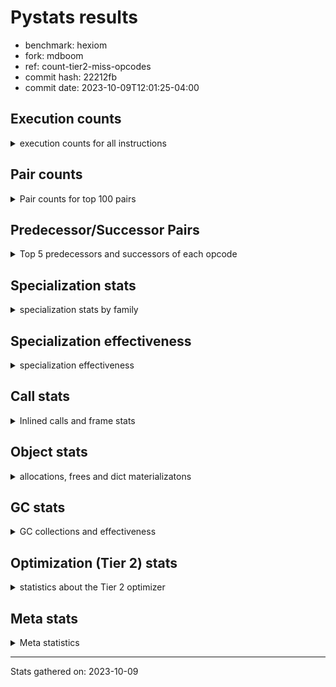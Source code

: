 
# Pystats results

- benchmark: hexiom
- fork: mdboom
- ref: count-tier2-miss-opcodes
- commit hash: 22212fb
- commit date: 2023-10-09T12:01:25-04:00

## Execution counts

<details>
<summary> execution counts for all instructions </summary>

|Name | Count | Self | Cumulative | Miss ratio | 
|---|---:|---:|---:|---:|
| LOAD_FAST | 245,090,520 | 17.1% | 17.1% |  |
| STORE_FAST | 99,093,660 | 6.9% | 24.0% |  |
| LOAD_CONST | 96,767,160 | 6.8% | 30.8% |  |
| BINARY_SUBSCR_LIST_INT | 74,944,320 | 5.2% | 36.0% |  |
| RESUME_CHECK | 70,878,240 | 5.0% | 41.0% |  |
| LOAD_ATTR_INSTANCE_VALUE | 69,635,520 | 4.9% | 45.9% |  |
| JUMP_BACKWARD | 67,925,100 | 4.7% | 50.6% |  |
| POP_JUMP_IF_FALSE | 66,537,660 | 4.6% | 55.3% |  |
| COMPARE_OP_INT | 53,496,000 | 3.7% | 59.0% |  |
| FOR_ITER_LIST | 42,578,280 | 3.0% | 62.0% | 0.1% |
| RETURN_VALUE | 39,272,760 | 2.7% | 64.7% |  |
| LOAD_GLOBAL_BUILTIN | 38,777,340 | 2.7% | 67.4% |  |
| LOAD_DEREF | 37,844,340 | 2.6% | 70.1% |  |
| CONTAINS_OP | 36,482,880 | 2.5% | 72.6% |  |
| CALL_PY_EXACT_ARGS | 36,265,020 | 2.5% | 75.1% |  |
| CALL_LEN | 35,207,040 | 2.5% | 77.6% |  |
| LOAD_ATTR_METHOD_WITH_VALUES | 34,464,960 | 2.4% | 80.0% |  |
| TO_BOOL_BOOL | 32,763,840 | 2.3% | 82.3% |  |
| FOR_ITER_RANGE | 30,891,900 | 2.2% | 84.5% | 0.2% |
| POP_TOP | 29,638,500 | 2.1% | 86.5% |  |
| INTERPRETER_EXIT | 28,724,520 | 2.0% | 88.5% |  |
| YIELD_VALUE | 27,287,340 | 1.9% | 90.4% |  |
| POP_JUMP_IF_TRUE | 26,646,720 | 1.9% | 92.3% |  |
| LOAD_FAST_LOAD_FAST | 25,610,940 | 1.8% | 94.1% |  |
| BINARY_OP_ADD_INT | 7,922,880 | 0.6% | 94.7% |  |
| SWAP | 7,183,680 | 0.5% | 95.2% |  |
| LOAD_GLOBAL_MODULE | 7,041,040 | 0.5% | 95.6% |  |
| BINARY_SUBSCR_GETITEM | 6,934,080 | 0.5% | 96.1% |  |
| COPY | 6,593,280 | 0.5% | 96.6% |  |
| JUMP_FORWARD | 6,243,840 | 0.4% | 97.0% |  |
| GET_ITER | 5,557,560 | 0.4% | 97.4% |  |
| RETURN_CONST | 4,553,340 | 0.3% | 97.7% |  |
| STORE_SUBSCR_LIST_INT | 3,476,160 | 0.2% | 98.0% |  |
| BINARY_OP_SUBTRACT_INT | 3,312,000 | 0.2% | 98.2% |  |
| BINARY_SLICE | 2,379,840 | 0.2% | 98.4% |  |
| STORE_FAST_LOAD_FAST | 2,167,980 | 0.2% | 98.5% |  |
| LIST_APPEND | 2,158,080 | 0.2% | 98.7% |  |
| CALL_BUILTIN_CLASS | 2,082,300 | 0.1% | 98.8% |  |
| BUILD_TUPLE | 1,781,760 | 0.1% | 98.9% |  |
| STORE_DEREF | 1,658,880 | 0.1% | 99.1% |  |
| MAKE_FUNCTION | 1,436,220 | 0.1% | 99.2% |  |
| RETURN_GENERATOR | 1,436,220 | 0.1% | 99.3% |  |
| COPY_FREE_VARS | 1,436,220 | 0.1% | 99.4% |  |
| SET_FUNCTION_ATTRIBUTE | 1,436,160 | 0.1% | 99.5% |  |
| CALL_BUILTIN_FAST_WITH_KEYWORDS | 1,436,160 | 0.1% | 99.6% |  |
| LOAD_ATTR_METHOD_NO_DICT | 874,140 | 0.1% | 99.6% |  |
| BUILD_LIST | 763,260 | 0.1% | 99.7% |  |
| STORE_ATTR_INSTANCE_VALUE | 708,480 | 0.0% | 99.7% |  |
| POP_JUMP_IF_NOT_NONE | 523,200 | 0.0% | 99.8% |  |
| EXTENDED_ARG | 489,600 | 0.0% | 99.8% |  |
| CALL_LIST_APPEND | 448,320 | 0.0% | 99.8% |  |
| CALL_METHOD_DESCRIPTOR_O | 418,620 | 0.0% | 99.9% |  |
| EXIT_INIT_CHECK | 235,200 | 0.0% | 99.9% |  |
| CALL_ALLOC_AND_ENTER_INIT | 235,200 | 0.0% | 99.9% |  |
| MAKE_CELL | 207,360 | 0.0% | 99.9% |  |
| BINARY_SUBSCR_TUPLE_INT | 205,440 | 0.0% | 99.9% |  |
| LOAD_ATTR_CLASS | 188,220 | 0.0% | 99.9% |  |
| LOAD_FAST_AND_CLEAR | 156,480 | 0.0% | 99.9% |  |
| CALL_PY_WITH_DEFAULTS | 154,560 | 0.0% | 100.0% |  |
| STORE_FAST_STORE_FAST | 124,860 | 0.0% | 100.0% |  |
| UNPACK_SEQUENCE_TWO_TUPLE | 124,860 | 0.0% | 100.0% |  |
| NOP | 99,900 | 0.0% | 100.0% |  |
| BINARY_SUBSCR_DICT | 98,940 | 0.0% | 100.0% |  |
| COMPARE_OP_STR | 36,540 | 0.0% | 100.0% |  |
| BINARY_SUBSCR_STR_INT | 36,480 | 0.0% | 100.0% |  |
| CALL_KW | 28,800 | 0.0% | 100.0% |  |
| BINARY_OP | 25,220 | 0.0% | 100.0% |  |
| STORE_SUBSCR_DICT | 18,240 | 0.0% | 100.0% |  |
| CALL | 15,040 | 0.0% | 100.0% |  |
| CALL_STR_1 | 11,520 | 0.0% | 100.0% |  |
| BINARY_OP_MULTIPLY_INT | 7,680 | 0.0% | 100.0% |  |
| CALL_METHOD_DESCRIPTOR_FAST | 6,180 | 0.0% | 100.0% |  |
| PUSH_NULL | 1,320 | 0.0% | 100.0% |  |
| LOAD_ATTR_MODULE | 1,180 | 0.0% | 100.0% |  |
| CALL_METHOD_DESCRIPTOR_FAST_WITH_KEYWORDS | 1,020 | 0.0% | 100.0% |  |
| BUILD_MAP | 960 | 0.0% | 100.0% |  |
| CALL_METHOD_DESCRIPTOR_NOARGS | 960 | 0.0% | 100.0% |  |
| LOAD_ATTR_METHOD_LAZY_DICT | 960 | 0.0% | 100.0% |  |
| LOAD_ATTR | 200 | 0.0% | 100.0% |  |
| LOAD_GLOBAL | 180 | 0.0% | 100.0% |  |
| CALL_FUNCTION_EX | 120 | 0.0% | 100.0% |  |
| CALL_INTRINSIC_1 | 60 | 0.0% | 100.0% |  |
| LIST_EXTEND | 60 | 0.0% | 100.0% |  |
| LOAD_FAST_CHECK | 60 | 0.0% | 100.0% |  |
| BINARY_OP_SUBTRACT_FLOAT | 60 | 0.0% | 100.0% |  |
| BINARY_SUBSCR | 20 | 0.0% | 100.0% |  |
| COMPARE_OP | 20 | 0.0% | 100.0% |  |
| UNPACK_SEQUENCE | 20 | 0.0% | 100.0% |  |


</details>

## Pair counts

<details>
<summary> Pair counts for top 100 pairs </summary>

|Pair | Count | Self | Cumulative | 
|---|---:|---:|---:|
| LOAD_FAST LOAD_ATTR_INSTANCE_VALUE | 62,971,200 | 4.4% | 4.4% |
| LOAD_ATTR_INSTANCE_VALUE LOAD_FAST | 59,443,200 | 4.2% | 8.6% |
| LOAD_FAST BINARY_SUBSCR_LIST_INT | 59,019,840 | 4.1% | 12.7% |
| STORE_FAST LOAD_FAST | 53,108,340 | 3.7% | 16.4% |
| FOR_ITER_LIST STORE_FAST | 38,914,560 | 2.7% | 19.1% |
| JUMP_BACKWARD FOR_ITER_LIST | 38,806,380 | 2.7% | 21.8% |
| LOAD_CONST COMPARE_OP_INT | 38,582,400 | 2.7% | 24.5% |
| LOAD_GLOBAL_BUILTIN LOAD_FAST | 36,593,340 | 2.6% | 27.1% |
| CALL_LEN LOAD_CONST | 35,076,480 | 2.5% | 29.5% |
| CALL_PY_EXACT_ARGS RESUME_CHECK | 34,623,360 | 2.4% | 31.9% |
| LOAD_DEREF LOAD_FAST | 33,680,640 | 2.4% | 34.3% |
| LOAD_FAST CONTAINS_OP | 33,680,640 | 2.4% | 36.6% |
| LOAD_FAST LOAD_ATTR_METHOD_WITH_VALUES | 33,414,720 | 2.3% | 39.0% |
| LOAD_ATTR_METHOD_WITH_VALUES LOAD_FAST | 31,193,280 | 2.2% | 41.2% |
| LOAD_FAST CALL_PY_EXACT_ARGS | 31,105,920 | 2.2% | 43.3% |
| RETURN_VALUE TO_BOOL_BOOL | 30,024,960 | 2.1% | 45.4% |
| CONTAINS_OP POP_JUMP_IF_FALSE | 29,942,400 | 2.1% | 47.5% |
| TO_BOOL_BOOL POP_JUMP_IF_FALSE | 29,653,440 | 2.1% | 49.6% |
| RESUME_CHECK LOAD_GLOBAL_BUILTIN | 29,537,280 | 2.1% | 51.7% |
| BINARY_SUBSCR_LIST_INT CALL_LEN | 29,485,440 | 2.1% | 53.7% |
| COMPARE_OP_INT RETURN_VALUE | 29,485,440 | 2.1% | 55.8% |
| POP_JUMP_IF_FALSE LOAD_CONST | 29,222,400 | 2.0% | 57.8% |
| JUMP_BACKWARD FOR_ITER_RANGE | 28,862,400 | 2.0% | 59.8% |
| POP_TOP JUMP_BACKWARD | 27,387,180 | 1.9% | 61.7% |
| CACHE RESUME_CHECK | 27,288,300 | 1.9% | 63.7% |
| YIELD_VALUE INTERPRETER_EXIT | 27,287,340 | 1.9% | 65.6% |
| RESUME_CHECK POP_TOP | 27,287,340 | 1.9% | 67.5% |
| STORE_FAST LOAD_DEREF | 27,287,040 | 1.9% | 69.4% |
| FOR_ITER_RANGE STORE_FAST | 25,292,160 | 1.8% | 71.1% |
| LOAD_CONST YIELD_VALUE | 21,144,960 | 1.5% | 72.6% |
| BINARY_SUBSCR_LIST_INT STORE_FAST | 17,138,880 | 1.2% | 73.8% |
| COMPARE_OP_INT POP_JUMP_IF_TRUE | 17,087,040 | 1.2% | 75.0% |
| POP_JUMP_IF_TRUE JUMP_BACKWARD | 14,688,000 | 1.0% | 76.0% |
| POP_JUMP_IF_FALSE JUMP_BACKWARD | 13,742,400 | 1.0% | 77.0% |
| RESUME_CHECK LOAD_FAST | 10,452,540 | 0.7% | 77.7% |
| BINARY_SUBSCR_LIST_INT LOAD_CONST | 8,798,400 | 0.6% | 78.3% |
| BINARY_SUBSCR_LIST_INT RETURN_VALUE | 8,482,560 | 0.6% | 78.9% |
| BINARY_OP_ADD_INT STORE_FAST | 7,732,800 | 0.5% | 79.5% |
| LOAD_CONST BINARY_SUBSCR_LIST_INT | 7,728,000 | 0.5% | 80.0% |
| LOAD_FAST LOAD_CONST | 7,643,520 | 0.5% | 80.5% |
| LOAD_CONST BINARY_OP_ADD_INT | 7,545,600 | 0.5% | 81.1% |
| LOAD_FAST_LOAD_FAST COMPARE_OP_INT | 7,449,600 | 0.5% | 81.6% |
| POP_JUMP_IF_FALSE LOAD_FAST | 7,227,900 | 0.5% | 82.1% |
| BINARY_SUBSCR_GETITEM RESUME_CHECK | 6,934,080 | 0.5% | 82.6% |
| COMPARE_OP_INT POP_JUMP_IF_FALSE | 6,923,520 | 0.5% | 83.1% |
| LOAD_FAST_LOAD_FAST BINARY_SUBSCR_GETITEM | 6,896,640 | 0.5% | 83.6% |
| CONTAINS_OP POP_JUMP_IF_TRUE | 6,431,040 | 0.4% | 84.0% |
| POP_JUMP_IF_FALSE LOAD_DEREF | 6,393,600 | 0.4% | 84.4% |
| JUMP_FORWARD YIELD_VALUE | 6,142,080 | 0.4% | 84.9% |
| LOAD_CONST JUMP_FORWARD | 6,142,080 | 0.4% | 85.3% |
| POP_JUMP_IF_FALSE LOAD_FAST_LOAD_FAST | 5,941,440 | 0.4% | 85.7% |
| STORE_FAST JUMP_BACKWARD | 5,855,040 | 0.4% | 86.1% |
| STORE_FAST LOAD_GLOBAL_BUILTIN | 5,841,640 | 0.4% | 86.5% |
| POP_JUMP_IF_TRUE LOAD_FAST_LOAD_FAST | 5,629,440 | 0.4% | 86.9% |
| LOAD_GLOBAL_MODULE COMPARE_OP_INT | 5,560,320 | 0.4% | 87.3% |
| RETURN_VALUE LOAD_CONST | 5,403,840 | 0.4% | 87.7% |
| POP_JUMP_IF_TRUE LOAD_FAST | 4,940,160 | 0.3% | 88.0% |
| LOAD_CONST STORE_FAST | 4,804,800 | 0.3% | 88.4% |
| LOAD_FAST CALL_LEN | 4,322,880 | 0.3% | 88.7% |
| STORE_FAST LOAD_FAST_LOAD_FAST | 4,269,180 | 0.3% | 89.0% |
| BINARY_SUBSCR_LIST_INT LOAD_GLOBAL_MODULE | 4,231,680 | 0.3% | 89.3% |
| LOAD_DEREF BINARY_SUBSCR_LIST_INT | 3,924,480 | 0.3% | 89.5% |
| LOAD_CONST BINARY_OP_SUBTRACT_INT | 3,306,240 | 0.2% | 89.8% |
| COPY COPY | 3,296,640 | 0.2% | 90.0% |
| COPY BINARY_SUBSCR_LIST_INT | 3,296,640 | 0.2% | 90.2% |
| SWAP SWAP | 3,296,640 | 0.2% | 90.5% |
| SWAP STORE_SUBSCR_LIST_INT | 3,296,640 | 0.2% | 90.7% |
| BINARY_OP_SUBTRACT_INT SWAP | 3,278,400 | 0.2% | 90.9% |
| TO_BOOL_BOOL POP_JUMP_IF_TRUE | 3,110,400 | 0.2% | 91.1% |
| LOAD_ATTR_INSTANCE_VALUE LOAD_DEREF | 3,095,040 | 0.2% | 91.4% |
| LOAD_FAST_LOAD_FAST LOAD_ATTR_INSTANCE_VALUE | 2,974,080 | 0.2% | 91.6% |
| RESUME_CHECK LOAD_FAST_LOAD_FAST | 2,953,920 | 0.2% | 91.8% |
| LOAD_FAST_LOAD_FAST CALL_PY_EXACT_ARGS | 2,785,920 | 0.2% | 92.0% |
| LOAD_ATTR_METHOD_WITH_VALUES LOAD_FAST_LOAD_FAST | 2,785,920 | 0.2% | 92.2% |
| BINARY_SUBSCR_LIST_INT CONTAINS_OP | 2,608,320 | 0.2% | 92.3% |
| LOAD_FAST_LOAD_FAST LOAD_CONST | 2,535,360 | 0.2% | 92.5% |
| RETURN_CONST TO_BOOL_BOOL | 2,535,360 | 0.2% | 92.7% |
| LOAD_CONST LOAD_CONST | 2,468,160 | 0.2% | 92.9% |
| LOAD_CONST BINARY_SLICE | 2,361,600 | 0.2% | 93.0% |
| STORE_SUBSCR_LIST_INT JUMP_BACKWARD | 2,327,040 | 0.2% | 93.2% |
| BINARY_SUBSCR_LIST_INT COPY | 2,323,200 | 0.2% | 93.4% |
| POP_JUMP_IF_FALSE RETURN_CONST | 2,190,720 | 0.2% | 93.5% |
| LIST_APPEND JUMP_BACKWARD | 2,158,080 | 0.2% | 93.7% |
| BINARY_SLICE LIST_APPEND | 2,042,880 | 0.1% | 93.8% |
| STORE_FAST_LOAD_FAST LOAD_ATTR_INSTANCE_VALUE | 2,042,880 | 0.1% | 94.0% |
| FOR_ITER_RANGE STORE_FAST_LOAD_FAST | 2,042,880 | 0.1% | 94.1% |
| LOAD_ATTR_INSTANCE_VALUE STORE_FAST | 2,039,040 | 0.1% | 94.2% |
| STORE_FAST LOAD_CONST | 2,025,660 | 0.1% | 94.4% |
| CALL_BUILTIN_CLASS GET_ITER | 1,984,320 | 0.1% | 94.5% |
| GET_ITER FOR_ITER_RANGE | 1,881,660 | 0.1% | 94.7% |
| GET_ITER FOR_ITER_LIST | 1,875,840 | 0.1% | 94.8% |
| LOAD_FAST GET_ITER | 1,862,460 | 0.1% | 94.9% |
| STORE_DEREF LOAD_FAST | 1,658,880 | 0.1% | 95.0% |
| FOR_ITER_RANGE STORE_DEREF | 1,658,880 | 0.1% | 95.1% |
| LOAD_ATTR_INSTANCE_VALUE GET_ITER | 1,644,480 | 0.1% | 95.3% |
| LOAD_FAST COMPARE_OP_INT | 1,584,000 | 0.1% | 95.4% |
| RETURN_VALUE LOAD_ATTR_INSTANCE_VALUE | 1,566,720 | 0.1% | 95.5% |
| LOAD_FAST LOAD_GLOBAL_MODULE | 1,545,600 | 0.1% | 95.6% |
| POP_JUMP_IF_FALSE LOAD_GLOBAL_BUILTIN | 1,507,200 | 0.1% | 95.7% |
| LOAD_GLOBAL_BUILTIN LOAD_FAST_LOAD_FAST | 1,471,680 | 0.1% | 95.8% |


</details>

## Predecessor/Successor Pairs

<details>
<summary> Top 5 predecessors and successors of each opcode </summary>

### BINARY_SLICE

<details>
<summary> Successors and predecessors for BINARY_SLICE </summary>

|Predecessors | Count | Percentage | 
|---|---:|---:|
| LOAD_CONST | 2,361,600 | 99.2% |
| BINARY_OP_ADD_INT | 18,240 | 0.8% |

|Successors | Count | Percentage | 
|---|---:|---:|
| LIST_APPEND | 2,042,880 | 85.8% |
| STORE_FAST | 336,960 | 14.2% |


</details>

### CACHE

<details>
<summary> Successors and predecessors for CACHE </summary>

|Successors | Count | Percentage | 
|---|---:|---:|
| RESUME_CHECK | 27,288,300 | 95.0% |
| POP_TOP | 1,436,220 | 5.0% |


</details>

### BINARY_SUBSCR

<details>
<summary> Successors and predecessors for BINARY_SUBSCR </summary>

|Predecessors | Count | Percentage | 
|---|---:|---:|
| LOAD_FAST | 20 | 100.0% |

|Successors | Count | Percentage | 
|---|---:|---:|
| BINARY_SUBSCR_DICT | 20 | 100.0% |


</details>

### EXIT_INIT_CHECK

<details>
<summary> Successors and predecessors for EXIT_INIT_CHECK </summary>

|Predecessors | Count | Percentage | 
|---|---:|---:|
| RETURN_CONST | 235,200 | 100.0% |

|Successors | Count | Percentage | 
|---|---:|---:|
| RETURN_VALUE | 235,200 | 100.0% |


</details>

### GET_ITER

<details>
<summary> Successors and predecessors for GET_ITER </summary>

|Predecessors | Count | Percentage | 
|---|---:|---:|
| CALL_BUILTIN_CLASS | 1,984,320 | 35.7% |
| LOAD_FAST | 1,862,460 | 33.5% |
| LOAD_ATTR_INSTANCE_VALUE | 1,644,480 | 29.6% |
| RETURN_VALUE | 47,040 | 0.8% |
| LOAD_GLOBAL_MODULE | 18,240 | 0.3% |

|Successors | Count | Percentage | 
|---|---:|---:|
| FOR_ITER_RANGE | 1,881,660 | 33.9% |
| FOR_ITER_LIST | 1,875,840 | 33.8% |
| CALL_PY_EXACT_ARGS | 1,436,200 | 25.8% |
| EXTENDED_ARG | 207,360 | 3.7% |
| LOAD_FAST_AND_CLEAR | 156,480 | 2.8% |


</details>

### INTERPRETER_EXIT

<details>
<summary> Successors and predecessors for INTERPRETER_EXIT </summary>

|Predecessors | Count | Percentage | 
|---|---:|---:|
| YIELD_VALUE | 27,287,340 | 95.0% |
| RETURN_CONST | 1,437,180 | 5.0% |


</details>

### MAKE_FUNCTION

<details>
<summary> Successors and predecessors for MAKE_FUNCTION </summary>

|Predecessors | Count | Percentage | 
|---|---:|---:|
| LOAD_CONST | 1,436,220 | 100.0% |

|Successors | Count | Percentage | 
|---|---:|---:|
| SET_FUNCTION_ATTRIBUTE | 1,436,160 | 100.0% |
| LOAD_FAST_CHECK | 60 | 0.0% |


</details>

### NOP

<details>
<summary> Successors and predecessors for NOP </summary>

|Predecessors | Count | Percentage | 
|---|---:|---:|
| POP_JUMP_IF_FALSE | 85,440 | 85.5% |
| JUMP_BACKWARD | 14,400 | 14.4% |
| POP_TOP | 60 | 0.1% |

|Successors | Count | Percentage | 
|---|---:|---:|
| LOAD_GLOBAL_MODULE | 99,840 | 99.9% |
| LOAD_DEREF | 60 | 0.1% |


</details>

### POP_TOP

<details>
<summary> Successors and predecessors for POP_TOP </summary>

|Predecessors | Count | Percentage | 
|---|---:|---:|
| RESUME_CHECK | 27,287,340 | 92.1% |
| CACHE | 1,436,220 | 4.8% |
| CALL_METHOD_DESCRIPTOR_O | 418,560 | 1.4% |
| RETURN_CONST | 345,600 | 1.2% |
| SWAP | 121,920 | 0.4% |

|Successors | Count | Percentage | 
|---|---:|---:|
| JUMP_BACKWARD | 27,387,180 | 92.4% |
| RESUME_CHECK | 1,436,220 | 4.8% |
| RETURN_CONST | 526,080 | 1.8% |
| RETURN_VALUE | 121,920 | 0.4% |
| LOAD_GLOBAL_MODULE | 109,440 | 0.4% |


</details>

### PUSH_NULL

<details>
<summary> Successors and predecessors for PUSH_NULL </summary>

|Predecessors | Count | Percentage | 
|---|---:|---:|
| LOAD_ATTR_MODULE | 1,180 | 89.4% |
| LOAD_DEREF | 120 | 9.1% |
| LOAD_ATTR | 20 | 1.5% |

|Successors | Count | Percentage | 
|---|---:|---:|
| CALL | 1,200 | 90.9% |
| LOAD_FAST | 120 | 9.1% |


</details>

### RETURN_GENERATOR

<details>
<summary> Successors and predecessors for RETURN_GENERATOR </summary>

|Predecessors | Count | Percentage | 
|---|---:|---:|
| COPY_FREE_VARS | 1,436,160 | 100.0% |
| CALL_PY_EXACT_ARGS | 60 | 0.0% |

|Successors | Count | Percentage | 
|---|---:|---:|
| CALL_BUILTIN_FAST_WITH_KEYWORDS | 1,436,160 | 100.0% |
| CALL_METHOD_DESCRIPTOR_O | 40 | 0.0% |
| CALL | 20 | 0.0% |


</details>

### RETURN_VALUE

<details>
<summary> Successors and predecessors for RETURN_VALUE </summary>

|Predecessors | Count | Percentage | 
|---|---:|---:|
| COMPARE_OP_INT | 29,485,440 | 75.1% |
| BINARY_SUBSCR_LIST_INT | 8,482,560 | 21.6% |
| LOAD_FAST | 584,700 | 1.5% |
| EXIT_INIT_CHECK | 235,200 | 0.6% |
| RETURN_VALUE | 156,540 | 0.4% |

|Successors | Count | Percentage | 
|---|---:|---:|
| TO_BOOL_BOOL | 30,024,960 | 76.5% |
| LOAD_CONST | 5,403,840 | 13.8% |
| LOAD_ATTR_INSTANCE_VALUE | 1,566,720 | 4.0% |
| CALL_LEN | 1,398,720 | 3.6% |
| STORE_FAST | 481,920 | 1.2% |


</details>

### BINARY_OP

<details>
<summary> Successors and predecessors for BINARY_OP </summary>

|Predecessors | Count | Percentage | 
|---|---:|---:|
| LOAD_FAST | 20,180 | 80.0% |
| BINARY_OP_SUBTRACT_INT | 2,880 | 11.4% |
| BUILD_LIST | 1,920 | 7.6% |
| BINARY_OP | 240 | 1.0% |

|Successors | Count | Percentage | 
|---|---:|---:|
| LOAD_CONST | 23,040 | 91.4% |
| LOAD_FAST | 960 | 3.8% |
| STORE_FAST | 960 | 3.8% |
| BINARY_OP | 240 | 1.0% |
| BINARY_OP_SUBTRACT_FLOAT | 20 | 0.1% |


</details>

### BUILD_LIST

<details>
<summary> Successors and predecessors for BUILD_LIST </summary>

|Predecessors | Count | Percentage | 
|---|---:|---:|
| LOAD_FAST | 362,940 | 47.6% |
| STORE_FAST | 205,440 | 26.9% |
| SWAP | 156,480 | 20.5% |
| LOAD_FAST_LOAD_FAST | 18,240 | 2.4% |
| LOAD_GLOBAL_MODULE | 18,240 | 2.4% |

|Successors | Count | Percentage | 
|---|---:|---:|
| STORE_FAST | 410,880 | 53.8% |
| LOAD_FAST | 157,440 | 20.6% |
| SWAP | 156,480 | 20.5% |
| LIST_APPEND | 18,240 | 2.4% |
| CALL_ALLOC_AND_ENTER_INIT | 18,240 | 2.4% |


</details>

### BUILD_MAP

<details>
<summary> Successors and predecessors for BUILD_MAP </summary>

|Predecessors | Count | Percentage | 
|---|---:|---:|
| STORE_ATTR_INSTANCE_VALUE | 960 | 100.0% |

|Successors | Count | Percentage | 
|---|---:|---:|
| LOAD_FAST | 960 | 100.0% |


</details>

### BUILD_TUPLE

<details>
<summary> Successors and predecessors for BUILD_TUPLE </summary>

|Predecessors | Count | Percentage | 
|---|---:|---:|
| LOAD_FAST | 1,436,160 | 80.6% |
| LOAD_FAST_LOAD_FAST | 317,760 | 17.8% |
| LOAD_GLOBAL_MODULE | 27,840 | 1.6% |

|Successors | Count | Percentage | 
|---|---:|---:|
| LOAD_CONST | 1,436,160 | 80.6% |
| CALL_PY_EXACT_ARGS | 109,440 | 6.1% |
| LIST_APPEND | 91,200 | 5.1% |
| BINARY_SUBSCR_DICT | 80,640 | 4.5% |
| STORE_FAST | 36,480 | 2.0% |


</details>

### CALL

<details>
<summary> Successors and predecessors for CALL </summary>

|Predecessors | Count | Percentage | 
|---|---:|---:|
| LOAD_FAST | 11,540 | 76.7% |
| PUSH_NULL | 1,200 | 8.0% |
| BINARY_SUBSCR_LIST_INT | 960 | 6.4% |
| LOAD_ATTR_INSTANCE_VALUE | 960 | 6.4% |
| CALL | 280 | 1.9% |

|Successors | Count | Percentage | 
|---|---:|---:|
| STORE_FAST | 14,520 | 96.5% |
| CALL | 280 | 1.9% |
| POP_TOP | 60 | 0.4% |
| LOAD_FAST | 60 | 0.4% |
| CALL_METHOD_DESCRIPTOR_FAST | 40 | 0.3% |


</details>

### CALL_FUNCTION_EX

<details>
<summary> Successors and predecessors for CALL_FUNCTION_EX </summary>

|Predecessors | Count | Percentage | 
|---|---:|---:|
| CALL_INTRINSIC_1 | 60 | 50.0% |
| LOAD_FAST | 60 | 50.0% |

|Successors | Count | Percentage | 
|---|---:|---:|
| COPY_FREE_VARS | 60 | 50.0% |
| RESUME_CHECK | 60 | 50.0% |


</details>

### CALL_INTRINSIC_1

<details>
<summary> Successors and predecessors for CALL_INTRINSIC_1 </summary>

|Predecessors | Count | Percentage | 
|---|---:|---:|
| LIST_EXTEND | 60 | 100.0% |

|Successors | Count | Percentage | 
|---|---:|---:|
| CALL_FUNCTION_EX | 60 | 100.0% |


</details>

### CALL_KW

<details>
<summary> Successors and predecessors for CALL_KW </summary>

|Predecessors | Count | Percentage | 
|---|---:|---:|
| LOAD_CONST | 28,800 | 100.0% |

|Successors | Count | Percentage | 
|---|---:|---:|
| POP_TOP | 27,840 | 96.7% |
| RESUME_CHECK | 960 | 3.3% |


</details>

### COMPARE_OP

<details>
<summary> Successors and predecessors for COMPARE_OP </summary>

|Predecessors | Count | Percentage | 
|---|---:|---:|
| LOAD_FAST_LOAD_FAST | 20 | 100.0% |

|Successors | Count | Percentage | 
|---|---:|---:|
| COMPARE_OP_STR | 20 | 100.0% |


</details>

### CONTAINS_OP

<details>
<summary> Successors and predecessors for CONTAINS_OP </summary>

|Predecessors | Count | Percentage | 
|---|---:|---:|
| LOAD_FAST | 33,680,640 | 92.3% |
| BINARY_SUBSCR_LIST_INT | 2,608,320 | 7.1% |
| LOAD_ATTR_INSTANCE_VALUE | 109,440 | 0.3% |
| RETURN_VALUE | 84,480 | 0.2% |

|Successors | Count | Percentage | 
|---|---:|---:|
| POP_JUMP_IF_FALSE | 29,942,400 | 82.1% |
| POP_JUMP_IF_TRUE | 6,431,040 | 17.6% |
| RETURN_VALUE | 109,440 | 0.3% |


</details>

### COPY

<details>
<summary> Successors and predecessors for COPY </summary>

|Predecessors | Count | Percentage | 
|---|---:|---:|
| COPY | 3,296,640 | 50.0% |
| BINARY_SUBSCR_LIST_INT | 2,323,200 | 35.2% |
| LOAD_FAST_LOAD_FAST | 973,440 | 14.8% |

|Successors | Count | Percentage | 
|---|---:|---:|
| COPY | 3,296,640 | 50.0% |
| BINARY_SUBSCR_LIST_INT | 3,296,640 | 50.0% |


</details>

### COPY_FREE_VARS

<details>
<summary> Successors and predecessors for COPY_FREE_VARS </summary>

|Predecessors | Count | Percentage | 
|---|---:|---:|
| CALL_PY_EXACT_ARGS | 1,436,160 | 100.0% |
| CALL_FUNCTION_EX | 60 | 0.0% |

|Successors | Count | Percentage | 
|---|---:|---:|
| RETURN_GENERATOR | 1,436,160 | 100.0% |
| RESUME_CHECK | 60 | 0.0% |


</details>

### EXTENDED_ARG

<details>
<summary> Successors and predecessors for EXTENDED_ARG </summary>

|Predecessors | Count | Percentage | 
|---|---:|---:|
| JUMP_BACKWARD | 241,920 | 49.4% |
| GET_ITER | 207,360 | 42.4% |
| FOR_ITER_LIST | 40,320 | 8.2% |

|Successors | Count | Percentage | 
|---|---:|---:|
| FOR_ITER_LIST | 410,880 | 83.9% |
| JUMP_BACKWARD | 40,320 | 8.2% |
| FOR_ITER_RANGE | 38,400 | 7.8% |


</details>

### JUMP_BACKWARD

<details>
<summary> Successors and predecessors for JUMP_BACKWARD </summary>

|Predecessors | Count | Percentage | 
|---|---:|---:|
| POP_TOP | 27,387,180 | 40.3% |
| POP_JUMP_IF_TRUE | 14,688,000 | 21.6% |
| POP_JUMP_IF_FALSE | 13,742,400 | 20.2% |
| STORE_FAST | 5,855,040 | 8.6% |
| STORE_SUBSCR_LIST_INT | 2,327,040 | 3.4% |

|Successors | Count | Percentage | 
|---|---:|---:|
| FOR_ITER_LIST | 38,806,380 | 57.1% |
| FOR_ITER_RANGE | 28,862,400 | 42.5% |
| EXTENDED_ARG | 241,920 | 0.4% |
| NOP | 14,400 | 0.0% |


</details>

### JUMP_FORWARD

<details>
<summary> Successors and predecessors for JUMP_FORWARD </summary>

|Predecessors | Count | Percentage | 
|---|---:|---:|
| LOAD_CONST | 6,142,080 | 98.4% |
| STORE_FAST | 85,440 | 1.4% |
| CALL_STR_1 | 11,520 | 0.2% |
| CALL_BUILTIN_CLASS | 3,840 | 0.1% |
| POP_JUMP_IF_FALSE | 960 | 0.0% |

|Successors | Count | Percentage | 
|---|---:|---:|
| YIELD_VALUE | 6,142,080 | 98.4% |
| LOAD_FAST | 60,480 | 1.0% |
| LOAD_GLOBAL_BUILTIN | 18,240 | 0.3% |
| STORE_FAST | 15,360 | 0.2% |
| LOAD_FAST_LOAD_FAST | 6,720 | 0.1% |


</details>

### LIST_APPEND

<details>
<summary> Successors and predecessors for LIST_APPEND </summary>

|Predecessors | Count | Percentage | 
|---|---:|---:|
| BINARY_SLICE | 2,042,880 | 94.7% |
| BUILD_TUPLE | 91,200 | 4.2% |
| BUILD_LIST | 18,240 | 0.8% |
| CALL_METHOD_DESCRIPTOR_FAST | 5,760 | 0.3% |

|Successors | Count | Percentage | 
|---|---:|---:|
| JUMP_BACKWARD | 2,158,080 | 100.0% |


</details>

### LIST_EXTEND

<details>
<summary> Successors and predecessors for LIST_EXTEND </summary>

|Predecessors | Count | Percentage | 
|---|---:|---:|
| LOAD_DEREF | 60 | 100.0% |

|Successors | Count | Percentage | 
|---|---:|---:|
| CALL_INTRINSIC_1 | 60 | 100.0% |


</details>

### LOAD_ATTR

<details>
<summary> Successors and predecessors for LOAD_ATTR </summary>

|Predecessors | Count | Percentage | 
|---|---:|---:|
| LOAD_GLOBAL_MODULE | 100 | 50.0% |
| LOAD_FAST | 40 | 20.0% |
| LOAD_CONST | 20 | 10.0% |
| LOAD_FAST_CHECK | 20 | 10.0% |
| LOAD_GLOBAL | 20 | 10.0% |

|Successors | Count | Percentage | 
|---|---:|---:|
| LOAD_ATTR_METHOD_NO_DICT | 80 | 40.0% |
| LOAD_ATTR_MODULE | 80 | 40.0% |
| PUSH_NULL | 20 | 10.0% |
| LOAD_ATTR_CLASS | 20 | 10.0% |


</details>

### LOAD_CONST

<details>
<summary> Successors and predecessors for LOAD_CONST </summary>

|Predecessors | Count | Percentage | 
|---|---:|---:|
| CALL_LEN | 35,076,480 | 36.2% |
| POP_JUMP_IF_FALSE | 29,222,400 | 30.2% |
| BINARY_SUBSCR_LIST_INT | 8,798,400 | 9.1% |
| LOAD_FAST | 7,643,520 | 7.9% |
| RETURN_VALUE | 5,403,840 | 5.6% |

|Successors | Count | Percentage | 
|---|---:|---:|
| COMPARE_OP_INT | 38,582,400 | 39.9% |
| YIELD_VALUE | 21,144,960 | 21.9% |
| BINARY_SUBSCR_LIST_INT | 7,728,000 | 8.0% |
| BINARY_OP_ADD_INT | 7,545,600 | 7.8% |
| JUMP_FORWARD | 6,142,080 | 6.3% |


</details>

### LOAD_DEREF

<details>
<summary> Successors and predecessors for LOAD_DEREF </summary>

|Predecessors | Count | Percentage | 
|---|---:|---:|
| STORE_FAST | 27,287,040 | 72.1% |
| POP_JUMP_IF_FALSE | 6,393,600 | 16.9% |
| LOAD_ATTR_INSTANCE_VALUE | 3,095,040 | 8.2% |
| LOAD_FAST | 845,760 | 2.2% |
| LOAD_ATTR_METHOD_WITH_VALUES | 222,720 | 0.6% |

|Successors | Count | Percentage | 
|---|---:|---:|
| LOAD_FAST | 33,680,640 | 89.0% |
| BINARY_SUBSCR_LIST_INT | 3,924,480 | 10.4% |
| CALL_PY_EXACT_ARGS | 239,040 | 0.6% |
| PUSH_NULL | 120 | 0.0% |
| LIST_EXTEND | 60 | 0.0% |


</details>

### LOAD_FAST

<details>
<summary> Successors and predecessors for LOAD_FAST </summary>

|Predecessors | Count | Percentage | 
|---|---:|---:|
| LOAD_ATTR_INSTANCE_VALUE | 59,443,200 | 24.3% |
| STORE_FAST | 53,108,340 | 21.7% |
| LOAD_GLOBAL_BUILTIN | 36,593,340 | 14.9% |
| LOAD_DEREF | 33,680,640 | 13.7% |
| LOAD_ATTR_METHOD_WITH_VALUES | 31,193,280 | 12.7% |

|Successors | Count | Percentage | 
|---|---:|---:|
| LOAD_ATTR_INSTANCE_VALUE | 62,971,200 | 25.7% |
| BINARY_SUBSCR_LIST_INT | 59,019,840 | 24.1% |
| CONTAINS_OP | 33,680,640 | 13.7% |
| LOAD_ATTR_METHOD_WITH_VALUES | 33,414,720 | 13.6% |
| CALL_PY_EXACT_ARGS | 31,105,920 | 12.7% |


</details>

### LOAD_FAST_AND_CLEAR

<details>
<summary> Successors and predecessors for LOAD_FAST_AND_CLEAR </summary>

|Predecessors | Count | Percentage | 
|---|---:|---:|
| GET_ITER | 156,480 | 100.0% |

|Successors | Count | Percentage | 
|---|---:|---:|
| SWAP | 156,480 | 100.0% |


</details>

### LOAD_FAST_CHECK

<details>
<summary> Successors and predecessors for LOAD_FAST_CHECK </summary>

|Predecessors | Count | Percentage | 
|---|---:|---:|
| MAKE_FUNCTION | 60 | 100.0% |

|Successors | Count | Percentage | 
|---|---:|---:|
| LOAD_ATTR_METHOD_NO_DICT | 40 | 66.7% |
| LOAD_ATTR | 20 | 33.3% |


</details>

### LOAD_FAST_LOAD_FAST

<details>
<summary> Successors and predecessors for LOAD_FAST_LOAD_FAST </summary>

|Predecessors | Count | Percentage | 
|---|---:|---:|
| POP_JUMP_IF_FALSE | 5,941,440 | 23.2% |
| POP_JUMP_IF_TRUE | 5,629,440 | 22.0% |
| STORE_FAST | 4,269,180 | 16.7% |
| RESUME_CHECK | 2,953,920 | 11.5% |
| LOAD_ATTR_METHOD_WITH_VALUES | 2,785,920 | 10.9% |

|Successors | Count | Percentage | 
|---|---:|---:|
| COMPARE_OP_INT | 7,449,600 | 29.1% |
| BINARY_SUBSCR_GETITEM | 6,896,640 | 26.9% |
| LOAD_ATTR_INSTANCE_VALUE | 2,974,080 | 11.6% |
| CALL_PY_EXACT_ARGS | 2,785,920 | 10.9% |
| LOAD_CONST | 2,535,360 | 9.9% |


</details>

### LOAD_GLOBAL

<details>
<summary> Successors and predecessors for LOAD_GLOBAL </summary>

|Predecessors | Count | Percentage | 
|---|---:|---:|
| STORE_FAST | 80 | 44.4% |
| RETURN_VALUE | 40 | 22.2% |
| STORE_FAST_STORE_FAST | 20 | 11.1% |
| FOR_ITER_RANGE | 20 | 11.1% |
| RESUME_CHECK | 20 | 11.1% |

|Successors | Count | Percentage | 
|---|---:|---:|
| LOAD_GLOBAL_MODULE | 140 | 77.8% |
| LOAD_ATTR | 20 | 11.1% |
| LOAD_GLOBAL_BUILTIN | 20 | 11.1% |


</details>

### MAKE_CELL

<details>
<summary> Successors and predecessors for MAKE_CELL </summary>

|Predecessors | Count | Percentage | 
|---|---:|---:|
| CALL_PY_EXACT_ARGS | 205,440 | 99.1% |
| CALL_PY_WITH_DEFAULTS | 1,920 | 0.9% |

|Successors | Count | Percentage | 
|---|---:|---:|
| RESUME_CHECK | 207,360 | 100.0% |


</details>

### POP_JUMP_IF_FALSE

<details>
<summary> Successors and predecessors for POP_JUMP_IF_FALSE </summary>

|Predecessors | Count | Percentage | 
|---|---:|---:|
| CONTAINS_OP | 29,942,400 | 45.0% |
| TO_BOOL_BOOL | 29,653,440 | 44.6% |
| COMPARE_OP_INT | 6,923,520 | 10.4% |
| COMPARE_OP_STR | 18,300 | 0.0% |

|Successors | Count | Percentage | 
|---|---:|---:|
| LOAD_CONST | 29,222,400 | 43.9% |
| JUMP_BACKWARD | 13,742,400 | 20.7% |
| LOAD_FAST | 7,227,900 | 10.9% |
| LOAD_DEREF | 6,393,600 | 9.6% |
| LOAD_FAST_LOAD_FAST | 5,941,440 | 8.9% |


</details>

### POP_JUMP_IF_NOT_NONE

<details>
<summary> Successors and predecessors for POP_JUMP_IF_NOT_NONE </summary>

|Predecessors | Count | Percentage | 
|---|---:|---:|
| LOAD_FAST | 523,200 | 100.0% |

|Successors | Count | Percentage | 
|---|---:|---:|
| LOAD_FAST | 519,360 | 99.3% |
| LOAD_GLOBAL_BUILTIN | 3,840 | 0.7% |


</details>

### POP_JUMP_IF_TRUE

<details>
<summary> Successors and predecessors for POP_JUMP_IF_TRUE </summary>

|Predecessors | Count | Percentage | 
|---|---:|---:|
| COMPARE_OP_INT | 17,087,040 | 64.1% |
| CONTAINS_OP | 6,431,040 | 24.1% |
| TO_BOOL_BOOL | 3,110,400 | 11.7% |
| COMPARE_OP_STR | 18,240 | 0.1% |

|Successors | Count | Percentage | 
|---|---:|---:|
| JUMP_BACKWARD | 14,688,000 | 55.1% |
| LOAD_FAST_LOAD_FAST | 5,629,440 | 21.1% |
| LOAD_FAST | 4,940,160 | 18.5% |
| LOAD_GLOBAL_BUILTIN | 840,960 | 3.2% |
| LOAD_CONST | 492,480 | 1.8% |


</details>

### RETURN_CONST

<details>
<summary> Successors and predecessors for RETURN_CONST </summary>

|Predecessors | Count | Percentage | 
|---|---:|---:|
| POP_JUMP_IF_FALSE | 2,190,720 | 48.1% |
| FOR_ITER_LIST | 1,437,180 | 31.6% |
| POP_TOP | 526,080 | 11.6% |
| STORE_ATTR_INSTANCE_VALUE | 235,200 | 5.2% |
| STORE_SUBSCR_LIST_INT | 157,440 | 3.5% |

|Successors | Count | Percentage | 
|---|---:|---:|
| TO_BOOL_BOOL | 2,535,360 | 55.7% |
| INTERPRETER_EXIT | 1,437,180 | 31.6% |
| POP_TOP | 345,600 | 7.6% |
| EXIT_INIT_CHECK | 235,200 | 5.2% |


</details>

### SET_FUNCTION_ATTRIBUTE

<details>
<summary> Successors and predecessors for SET_FUNCTION_ATTRIBUTE </summary>

|Predecessors | Count | Percentage | 
|---|---:|---:|
| MAKE_FUNCTION | 1,436,160 | 100.0% |

|Successors | Count | Percentage | 
|---|---:|---:|
| LOAD_FAST | 1,436,160 | 100.0% |


</details>

### STORE_DEREF

<details>
<summary> Successors and predecessors for STORE_DEREF </summary>

|Predecessors | Count | Percentage | 
|---|---:|---:|
| FOR_ITER_RANGE | 1,658,880 | 100.0% |

|Successors | Count | Percentage | 
|---|---:|---:|
| LOAD_FAST | 1,658,880 | 100.0% |


</details>

### STORE_FAST

<details>
<summary> Successors and predecessors for STORE_FAST </summary>

|Predecessors | Count | Percentage | 
|---|---:|---:|
| FOR_ITER_LIST | 38,914,560 | 39.3% |
| FOR_ITER_RANGE | 25,292,160 | 25.5% |
| BINARY_SUBSCR_LIST_INT | 17,138,880 | 17.3% |
| BINARY_OP_ADD_INT | 7,732,800 | 7.8% |
| LOAD_CONST | 4,804,800 | 4.8% |

|Successors | Count | Percentage | 
|---|---:|---:|
| LOAD_FAST | 53,108,340 | 53.6% |
| LOAD_DEREF | 27,287,040 | 27.5% |
| JUMP_BACKWARD | 5,855,040 | 5.9% |
| LOAD_GLOBAL_BUILTIN | 5,841,640 | 5.9% |
| LOAD_FAST_LOAD_FAST | 4,269,180 | 4.3% |


</details>

### STORE_FAST_LOAD_FAST

<details>
<summary> Successors and predecessors for STORE_FAST_LOAD_FAST </summary>

|Predecessors | Count | Percentage | 
|---|---:|---:|
| FOR_ITER_RANGE | 2,042,880 | 94.2% |
| FOR_ITER_LIST | 125,100 | 5.8% |

|Successors | Count | Percentage | 
|---|---:|---:|
| LOAD_ATTR_INSTANCE_VALUE | 2,042,880 | 94.2% |
| LOAD_GLOBAL_MODULE | 119,040 | 5.5% |
| LOAD_ATTR_METHOD_NO_DICT | 6,060 | 0.3% |


</details>

### STORE_FAST_STORE_FAST

<details>
<summary> Successors and predecessors for STORE_FAST_STORE_FAST </summary>

|Predecessors | Count | Percentage | 
|---|---:|---:|
| UNPACK_SEQUENCE_TWO_TUPLE | 124,860 | 100.0% |

|Successors | Count | Percentage | 
|---|---:|---:|
| LOAD_FAST | 106,560 | 85.3% |
| LOAD_GLOBAL_MODULE | 18,280 | 14.6% |
| LOAD_GLOBAL | 20 | 0.0% |


</details>

### SWAP

<details>
<summary> Successors and predecessors for SWAP </summary>

|Predecessors | Count | Percentage | 
|---|---:|---:|
| SWAP | 3,296,640 | 45.9% |
| BINARY_OP_SUBTRACT_INT | 3,278,400 | 45.6% |
| BUILD_LIST | 156,480 | 2.2% |
| LOAD_FAST_AND_CLEAR | 156,480 | 2.2% |
| FOR_ITER_RANGE | 108,480 | 1.5% |

|Successors | Count | Percentage | 
|---|---:|---:|
| SWAP | 3,296,640 | 45.9% |
| STORE_SUBSCR_LIST_INT | 3,296,640 | 45.9% |
| BUILD_LIST | 156,480 | 2.2% |
| STORE_FAST | 155,520 | 2.2% |
| POP_TOP | 121,920 | 1.7% |


</details>

### UNPACK_SEQUENCE

<details>
<summary> Successors and predecessors for UNPACK_SEQUENCE </summary>

|Predecessors | Count | Percentage | 
|---|---:|---:|
| BINARY_SUBSCR_DICT | 20 | 100.0% |

|Successors | Count | Percentage | 
|---|---:|---:|
| UNPACK_SEQUENCE_TWO_TUPLE | 20 | 100.0% |


</details>

### YIELD_VALUE

<details>
<summary> Successors and predecessors for YIELD_VALUE </summary>

|Predecessors | Count | Percentage | 
|---|---:|---:|
| LOAD_CONST | 21,144,960 | 77.5% |
| JUMP_FORWARD | 6,142,080 | 22.5% |
| CALL_METHOD_DESCRIPTOR_FAST | 300 | 0.0% |

|Successors | Count | Percentage | 
|---|---:|---:|
| INTERPRETER_EXIT | 27,287,340 | 100.0% |


</details>

### BINARY_OP_ADD_INT

<details>
<summary> Successors and predecessors for BINARY_OP_ADD_INT </summary>

|Predecessors | Count | Percentage | 
|---|---:|---:|
| LOAD_CONST | 7,545,600 | 95.2% |
| LOAD_ATTR_INSTANCE_VALUE | 218,880 | 2.8% |
| CALL_LEN | 130,560 | 1.6% |
| LOAD_FAST_LOAD_FAST | 22,080 | 0.3% |
| BINARY_SUBSCR_LIST_INT | 3,840 | 0.0% |

|Successors | Count | Percentage | 
|---|---:|---:|
| STORE_FAST | 7,732,800 | 97.6% |
| COMPARE_OP_INT | 130,560 | 1.6% |
| BINARY_SLICE | 18,240 | 0.2% |
| SWAP | 18,240 | 0.2% |
| LOAD_CONST | 13,440 | 0.2% |


</details>

### BINARY_OP_MULTIPLY_INT

<details>
<summary> Successors and predecessors for BINARY_OP_MULTIPLY_INT </summary>

|Predecessors | Count | Percentage | 
|---|---:|---:|
| LOAD_CONST | 5,760 | 75.0% |
| LOAD_FAST | 960 | 12.5% |
| BINARY_OP_SUBTRACT_INT | 960 | 12.5% |

|Successors | Count | Percentage | 
|---|---:|---:|
| LOAD_CONST | 6,720 | 87.5% |
| LOAD_FAST | 960 | 12.5% |


</details>

### BINARY_OP_SUBTRACT_FLOAT

<details>
<summary> Successors and predecessors for BINARY_OP_SUBTRACT_FLOAT </summary>

|Predecessors | Count | Percentage | 
|---|---:|---:|
| LOAD_FAST | 40 | 66.7% |
| BINARY_OP | 20 | 33.3% |

|Successors | Count | Percentage | 
|---|---:|---:|
| STORE_FAST | 60 | 100.0% |


</details>

### BINARY_OP_SUBTRACT_INT

<details>
<summary> Successors and predecessors for BINARY_OP_SUBTRACT_INT </summary>

|Predecessors | Count | Percentage | 
|---|---:|---:|
| LOAD_CONST | 3,306,240 | 99.8% |
| LOAD_FAST_LOAD_FAST | 5,760 | 0.2% |

|Successors | Count | Percentage | 
|---|---:|---:|
| SWAP | 3,278,400 | 99.0% |
| STORE_FAST | 13,440 | 0.4% |
| LOAD_CONST | 8,640 | 0.3% |
| CALL_BUILTIN_CLASS | 5,760 | 0.2% |
| BINARY_OP | 2,880 | 0.1% |


</details>

### BINARY_SUBSCR_DICT

<details>
<summary> Successors and predecessors for BINARY_SUBSCR_DICT </summary>

|Predecessors | Count | Percentage | 
|---|---:|---:|
| BUILD_TUPLE | 80,640 | 81.5% |
| LOAD_FAST | 18,280 | 18.5% |
| BINARY_SUBSCR | 20 | 0.0% |

|Successors | Count | Percentage | 
|---|---:|---:|
| LOAD_ATTR_INSTANCE_VALUE | 80,640 | 81.5% |
| RETURN_VALUE | 18,240 | 18.4% |
| UNPACK_SEQUENCE_TWO_TUPLE | 40 | 0.0% |
| UNPACK_SEQUENCE | 20 | 0.0% |


</details>

### BINARY_SUBSCR_GETITEM

<details>
<summary> Successors and predecessors for BINARY_SUBSCR_GETITEM </summary>

|Predecessors | Count | Percentage | 
|---|---:|---:|
| LOAD_FAST_LOAD_FAST | 6,896,640 | 99.5% |
| LOAD_FAST | 37,440 | 0.5% |

|Successors | Count | Percentage | 
|---|---:|---:|
| RESUME_CHECK | 6,934,080 | 100.0% |


</details>

### BINARY_SUBSCR_LIST_INT

<details>
<summary> Successors and predecessors for BINARY_SUBSCR_LIST_INT </summary>

|Predecessors | Count | Percentage | 
|---|---:|---:|
| LOAD_FAST | 59,019,840 | 78.8% |
| LOAD_CONST | 7,728,000 | 10.3% |
| LOAD_DEREF | 3,924,480 | 5.2% |
| COPY | 3,296,640 | 4.4% |
| LOAD_FAST_LOAD_FAST | 975,360 | 1.3% |

|Successors | Count | Percentage | 
|---|---:|---:|
| CALL_LEN | 29,485,440 | 39.3% |
| STORE_FAST | 17,138,880 | 22.9% |
| LOAD_CONST | 8,798,400 | 11.7% |
| RETURN_VALUE | 8,482,560 | 11.3% |
| LOAD_GLOBAL_MODULE | 4,231,680 | 5.6% |


</details>

### BINARY_SUBSCR_STR_INT

<details>
<summary> Successors and predecessors for BINARY_SUBSCR_STR_INT </summary>

|Predecessors | Count | Percentage | 
|---|---:|---:|
| LOAD_CONST | 36,480 | 100.0% |

|Successors | Count | Percentage | 
|---|---:|---:|
| LOAD_CONST | 36,480 | 100.0% |


</details>

### BINARY_SUBSCR_TUPLE_INT

<details>
<summary> Successors and predecessors for BINARY_SUBSCR_TUPLE_INT </summary>

|Predecessors | Count | Percentage | 
|---|---:|---:|
| LOAD_CONST | 205,440 | 100.0% |

|Successors | Count | Percentage | 
|---|---:|---:|
| CALL_PY_EXACT_ARGS | 205,440 | 100.0% |


</details>

### CALL_ALLOC_AND_ENTER_INIT

<details>
<summary> Successors and predecessors for CALL_ALLOC_AND_ENTER_INIT </summary>

|Predecessors | Count | Percentage | 
|---|---:|---:|
| RETURN_VALUE | 107,520 | 45.7% |
| LOAD_CONST | 107,520 | 45.7% |
| BUILD_LIST | 18,240 | 7.8% |
| LOAD_FAST | 1,920 | 0.8% |

|Successors | Count | Percentage | 
|---|---:|---:|
| RESUME_CHECK | 235,200 | 100.0% |


</details>

### CALL_BUILTIN_CLASS

<details>
<summary> Successors and predecessors for CALL_BUILTIN_CLASS </summary>

|Predecessors | Count | Percentage | 
|---|---:|---:|
| LOAD_ATTR_INSTANCE_VALUE | 1,332,480 | 64.0% |
| LOAD_CONST | 634,560 | 30.5% |
| STORE_FAST | 47,040 | 2.3% |
| CALL_BUILTIN_CLASS | 47,040 | 2.3% |
| BINARY_OP_ADD_INT | 8,640 | 0.4% |

|Successors | Count | Percentage | 
|---|---:|---:|
| GET_ITER | 1,984,320 | 95.3% |
| STORE_FAST | 47,100 | 2.3% |
| CALL_BUILTIN_CLASS | 47,040 | 2.3% |
| JUMP_FORWARD | 3,840 | 0.2% |


</details>

### CALL_BUILTIN_FAST_WITH_KEYWORDS

<details>
<summary> Successors and predecessors for CALL_BUILTIN_FAST_WITH_KEYWORDS </summary>

|Predecessors | Count | Percentage | 
|---|---:|---:|
| RETURN_GENERATOR | 1,436,160 | 100.0% |

|Successors | Count | Percentage | 
|---|---:|---:|
| STORE_FAST | 1,436,160 | 100.0% |


</details>

### CALL_LEN

<details>
<summary> Successors and predecessors for CALL_LEN </summary>

|Predecessors | Count | Percentage | 
|---|---:|---:|
| BINARY_SUBSCR_LIST_INT | 29,485,440 | 83.7% |
| LOAD_FAST | 4,322,880 | 12.3% |
| RETURN_VALUE | 1,398,720 | 4.0% |

|Successors | Count | Percentage | 
|---|---:|---:|
| LOAD_CONST | 35,076,480 | 99.6% |
| BINARY_OP_ADD_INT | 130,560 | 0.4% |


</details>

### CALL_LIST_APPEND

<details>
<summary> Successors and predecessors for CALL_LIST_APPEND </summary>

|Predecessors | Count | Percentage | 
|---|---:|---:|
| LOAD_FAST | 339,840 | 75.8% |
| LOAD_ATTR_INSTANCE_VALUE | 80,640 | 18.0% |
| BUILD_TUPLE | 27,840 | 6.2% |

|Successors | Count | Percentage | 
|---|---:|---:|
| JUMP_BACKWARD | 420,480 | 93.8% |
| LOAD_FAST | 27,840 | 6.2% |


</details>

### CALL_METHOD_DESCRIPTOR_FAST

<details>
<summary> Successors and predecessors for CALL_METHOD_DESCRIPTOR_FAST </summary>

|Predecessors | Count | Percentage | 
|---|---:|---:|
| LOAD_CONST | 5,760 | 93.2% |
| LOAD_ATTR_METHOD_NO_DICT | 380 | 6.1% |
| CALL | 40 | 0.6% |

|Successors | Count | Percentage | 
|---|---:|---:|
| LIST_APPEND | 5,760 | 93.2% |
| YIELD_VALUE | 300 | 4.9% |
| STORE_FAST | 120 | 1.9% |


</details>

### CALL_METHOD_DESCRIPTOR_FAST_WITH_KEYWORDS

<details>
<summary> Successors and predecessors for CALL_METHOD_DESCRIPTOR_FAST_WITH_KEYWORDS </summary>

|Predecessors | Count | Percentage | 
|---|---:|---:|
| LOAD_ATTR_METHOD_NO_DICT | 1,000 | 98.0% |
| CALL | 20 | 2.0% |

|Successors | Count | Percentage | 
|---|---:|---:|
| GET_ITER | 1,020 | 100.0% |


</details>

### CALL_METHOD_DESCRIPTOR_NOARGS

<details>
<summary> Successors and predecessors for CALL_METHOD_DESCRIPTOR_NOARGS </summary>

|Predecessors | Count | Percentage | 
|---|---:|---:|
| LOAD_ATTR_METHOD_LAZY_DICT | 960 | 100.0% |

|Successors | Count | Percentage | 
|---|---:|---:|
| STORE_FAST | 960 | 100.0% |


</details>

### CALL_METHOD_DESCRIPTOR_O

<details>
<summary> Successors and predecessors for CALL_METHOD_DESCRIPTOR_O </summary>

|Predecessors | Count | Percentage | 
|---|---:|---:|
| LOAD_FAST | 418,560 | 100.0% |
| RETURN_GENERATOR | 40 | 0.0% |
| CALL | 20 | 0.0% |

|Successors | Count | Percentage | 
|---|---:|---:|
| POP_TOP | 418,560 | 100.0% |
| STORE_FAST | 60 | 0.0% |


</details>

### CALL_PY_EXACT_ARGS

<details>
<summary> Successors and predecessors for CALL_PY_EXACT_ARGS </summary>

|Predecessors | Count | Percentage | 
|---|---:|---:|
| LOAD_FAST | 31,105,920 | 85.8% |
| LOAD_FAST_LOAD_FAST | 2,785,920 | 7.7% |
| GET_ITER | 1,436,200 | 4.0% |
| LOAD_ATTR_METHOD_WITH_VALUES | 263,040 | 0.7% |
| LOAD_DEREF | 239,040 | 0.7% |

|Successors | Count | Percentage | 
|---|---:|---:|
| RESUME_CHECK | 34,623,360 | 95.5% |
| COPY_FREE_VARS | 1,436,160 | 4.0% |
| MAKE_CELL | 205,440 | 0.6% |
| RETURN_GENERATOR | 60 | 0.0% |


</details>

### CALL_PY_WITH_DEFAULTS

<details>
<summary> Successors and predecessors for CALL_PY_WITH_DEFAULTS </summary>

|Predecessors | Count | Percentage | 
|---|---:|---:|
| LOAD_FAST_LOAD_FAST | 152,640 | 98.8% |
| LOAD_FAST | 1,920 | 1.2% |

|Successors | Count | Percentage | 
|---|---:|---:|
| RESUME_CHECK | 152,640 | 98.8% |
| MAKE_CELL | 1,920 | 1.2% |


</details>

### CALL_STR_1

<details>
<summary> Successors and predecessors for CALL_STR_1 </summary>

|Predecessors | Count | Percentage | 
|---|---:|---:|
| BINARY_SUBSCR_LIST_INT | 11,520 | 100.0% |

|Successors | Count | Percentage | 
|---|---:|---:|
| JUMP_FORWARD | 11,520 | 100.0% |


</details>

### COMPARE_OP_INT

<details>
<summary> Successors and predecessors for COMPARE_OP_INT </summary>

|Predecessors | Count | Percentage | 
|---|---:|---:|
| LOAD_CONST | 38,582,400 | 72.1% |
| LOAD_FAST_LOAD_FAST | 7,449,600 | 13.9% |
| LOAD_GLOBAL_MODULE | 5,560,320 | 10.4% |
| LOAD_FAST | 1,584,000 | 3.0% |
| LOAD_ATTR_CLASS | 188,160 | 0.4% |

|Successors | Count | Percentage | 
|---|---:|---:|
| RETURN_VALUE | 29,485,440 | 55.1% |
| POP_JUMP_IF_TRUE | 17,087,040 | 31.9% |
| POP_JUMP_IF_FALSE | 6,923,520 | 12.9% |


</details>

### COMPARE_OP_STR

<details>
<summary> Successors and predecessors for COMPARE_OP_STR </summary>

|Predecessors | Count | Percentage | 
|---|---:|---:|
| LOAD_CONST | 36,480 | 99.8% |
| LOAD_FAST_LOAD_FAST | 40 | 0.1% |
| COMPARE_OP | 20 | 0.1% |

|Successors | Count | Percentage | 
|---|---:|---:|
| POP_JUMP_IF_FALSE | 18,300 | 50.1% |
| POP_JUMP_IF_TRUE | 18,240 | 49.9% |


</details>

### FOR_ITER_LIST

<details>
<summary> Successors and predecessors for FOR_ITER_LIST </summary>

|Predecessors | Count | Percentage | 
|---|---:|---:|
| JUMP_BACKWARD | 38,806,380 | 91.1% |
| GET_ITER | 1,875,840 | 4.4% |
| LOAD_FAST | 1,436,220 | 3.4% |
| EXTENDED_ARG | 410,880 | 1.0% |
| SWAP | 48,000 | 0.1% |

|Successors | Count | Percentage | 
|---|---:|---:|
| STORE_FAST | 38,914,560 | 91.4% |
| RETURN_CONST | 1,437,180 | 3.4% |
| LOAD_GLOBAL_BUILTIN | 838,080 | 2.0% |
| LOAD_FAST_LOAD_FAST | 712,320 | 1.7% |
| LOAD_FAST | 395,520 | 0.9% |


</details>

### FOR_ITER_RANGE

<details>
<summary> Successors and predecessors for FOR_ITER_RANGE </summary>

|Predecessors | Count | Percentage | 
|---|---:|---:|
| JUMP_BACKWARD | 28,862,400 | 93.4% |
| GET_ITER | 1,881,660 | 6.1% |
| SWAP | 108,480 | 0.4% |
| EXTENDED_ARG | 38,400 | 0.1% |
| FOR_ITER_LIST | 960 | 0.0% |

|Successors | Count | Percentage | 
|---|---:|---:|
| STORE_FAST | 25,292,160 | 81.9% |
| STORE_FAST_LOAD_FAST | 2,042,880 | 6.6% |
| STORE_DEREF | 1,658,880 | 5.4% |
| JUMP_BACKWARD | 1,271,040 | 4.1% |
| LOAD_FAST | 502,080 | 1.6% |


</details>

### LOAD_ATTR_CLASS

<details>
<summary> Successors and predecessors for LOAD_ATTR_CLASS </summary>

|Predecessors | Count | Percentage | 
|---|---:|---:|
| LOAD_GLOBAL_MODULE | 188,200 | 100.0% |
| LOAD_ATTR | 20 | 0.0% |

|Successors | Count | Percentage | 
|---|---:|---:|
| COMPARE_OP_INT | 188,160 | 100.0% |
| STORE_FAST | 60 | 0.0% |


</details>

### LOAD_ATTR_INSTANCE_VALUE

<details>
<summary> Successors and predecessors for LOAD_ATTR_INSTANCE_VALUE </summary>

|Predecessors | Count | Percentage | 
|---|---:|---:|
| LOAD_FAST | 62,971,200 | 90.4% |
| LOAD_FAST_LOAD_FAST | 2,974,080 | 4.3% |
| STORE_FAST_LOAD_FAST | 2,042,880 | 2.9% |
| RETURN_VALUE | 1,566,720 | 2.2% |
| BINARY_SUBSCR_DICT | 80,640 | 0.1% |

|Successors | Count | Percentage | 
|---|---:|---:|
| LOAD_FAST | 59,443,200 | 85.4% |
| LOAD_DEREF | 3,095,040 | 4.4% |
| STORE_FAST | 2,039,040 | 2.9% |
| GET_ITER | 1,644,480 | 2.4% |
| CALL_BUILTIN_CLASS | 1,332,480 | 1.9% |


</details>

### LOAD_ATTR_METHOD_LAZY_DICT

<details>
<summary> Successors and predecessors for LOAD_ATTR_METHOD_LAZY_DICT </summary>

|Predecessors | Count | Percentage | 
|---|---:|---:|
| LOAD_FAST | 960 | 100.0% |

|Successors | Count | Percentage | 
|---|---:|---:|
| CALL_METHOD_DESCRIPTOR_NOARGS | 960 | 100.0% |


</details>

### LOAD_ATTR_METHOD_NO_DICT

<details>
<summary> Successors and predecessors for LOAD_ATTR_METHOD_NO_DICT </summary>

|Predecessors | Count | Percentage | 
|---|---:|---:|
| BINARY_SUBSCR_LIST_INT | 418,560 | 47.9% |
| LOAD_FAST | 368,720 | 42.2% |
| LOAD_ATTR_INSTANCE_VALUE | 80,640 | 9.2% |
| STORE_FAST_LOAD_FAST | 6,060 | 0.7% |
| LOAD_ATTR | 80 | 0.0% |

|Successors | Count | Percentage | 
|---|---:|---:|
| LOAD_FAST | 866,880 | 99.2% |
| LOAD_CONST | 5,820 | 0.7% |
| CALL_METHOD_DESCRIPTOR_FAST_WITH_KEYWORDS | 1,000 | 0.1% |
| CALL_METHOD_DESCRIPTOR_FAST | 380 | 0.0% |
| CALL | 60 | 0.0% |


</details>

### LOAD_ATTR_METHOD_WITH_VALUES

<details>
<summary> Successors and predecessors for LOAD_ATTR_METHOD_WITH_VALUES </summary>

|Predecessors | Count | Percentage | 
|---|---:|---:|
| LOAD_FAST | 33,414,720 | 97.0% |
| LOAD_ATTR_INSTANCE_VALUE | 1,050,240 | 3.0% |

|Successors | Count | Percentage | 
|---|---:|---:|
| LOAD_FAST | 31,193,280 | 90.5% |
| LOAD_FAST_LOAD_FAST | 2,785,920 | 8.1% |
| CALL_PY_EXACT_ARGS | 263,040 | 0.8% |
| LOAD_DEREF | 222,720 | 0.6% |


</details>

### LOAD_ATTR_MODULE

<details>
<summary> Successors and predecessors for LOAD_ATTR_MODULE </summary>

|Predecessors | Count | Percentage | 
|---|---:|---:|
| LOAD_GLOBAL_MODULE | 1,100 | 93.2% |
| LOAD_ATTR | 80 | 6.8% |

|Successors | Count | Percentage | 
|---|---:|---:|
| PUSH_NULL | 1,180 | 100.0% |


</details>

### LOAD_GLOBAL_BUILTIN

<details>
<summary> Successors and predecessors for LOAD_GLOBAL_BUILTIN </summary>

|Predecessors | Count | Percentage | 
|---|---:|---:|
| RESUME_CHECK | 29,537,280 | 76.2% |
| STORE_FAST | 5,841,640 | 15.1% |
| POP_JUMP_IF_FALSE | 1,507,200 | 3.9% |
| POP_JUMP_IF_TRUE | 840,960 | 2.2% |
| FOR_ITER_LIST | 838,080 | 2.2% |

|Successors | Count | Percentage | 
|---|---:|---:|
| LOAD_FAST | 36,593,340 | 94.4% |
| LOAD_FAST_LOAD_FAST | 1,471,680 | 3.8% |
| LOAD_CONST | 665,280 | 1.7% |
| LOAD_GLOBAL_BUILTIN | 47,040 | 0.1% |


</details>

### LOAD_GLOBAL_MODULE

<details>
<summary> Successors and predecessors for LOAD_GLOBAL_MODULE </summary>

|Predecessors | Count | Percentage | 
|---|---:|---:|
| BINARY_SUBSCR_LIST_INT | 4,231,680 | 60.1% |
| LOAD_FAST | 1,545,600 | 22.0% |
| STORE_FAST | 367,800 | 5.2% |
| POP_JUMP_IF_FALSE | 225,600 | 3.2% |
| RESUME_CHECK | 217,000 | 3.1% |

|Successors | Count | Percentage | 
|---|---:|---:|
| COMPARE_OP_INT | 5,560,320 | 79.0% |
| LOAD_FAST_LOAD_FAST | 581,760 | 8.3% |
| LOAD_FAST | 258,300 | 3.7% |
| LOAD_ATTR_CLASS | 188,200 | 2.7% |
| CALL_PY_EXACT_ARGS | 120,000 | 1.7% |


</details>

### RESUME_CHECK

<details>
<summary> Successors and predecessors for RESUME_CHECK </summary>

|Predecessors | Count | Percentage | 
|---|---:|---:|
| CALL_PY_EXACT_ARGS | 34,623,360 | 48.8% |
| CACHE | 27,288,300 | 38.5% |
| BINARY_SUBSCR_GETITEM | 6,934,080 | 9.8% |
| POP_TOP | 1,436,220 | 2.0% |
| CALL_ALLOC_AND_ENTER_INIT | 235,200 | 0.3% |

|Successors | Count | Percentage | 
|---|---:|---:|
| LOAD_GLOBAL_BUILTIN | 29,537,280 | 41.7% |
| POP_TOP | 27,287,340 | 38.5% |
| LOAD_FAST | 10,452,540 | 14.7% |
| LOAD_FAST_LOAD_FAST | 2,953,920 | 4.2% |
| LOAD_CONST | 430,080 | 0.6% |


</details>

### STORE_ATTR_INSTANCE_VALUE

<details>
<summary> Successors and predecessors for STORE_ATTR_INSTANCE_VALUE </summary>

|Predecessors | Count | Percentage | 
|---|---:|---:|
| LOAD_FAST_LOAD_FAST | 381,120 | 53.8% |
| LOAD_FAST | 327,360 | 46.2% |

|Successors | Count | Percentage | 
|---|---:|---:|
| LOAD_FAST | 325,440 | 45.9% |
| RETURN_CONST | 235,200 | 33.2% |
| LOAD_FAST_LOAD_FAST | 144,960 | 20.5% |
| LOAD_CONST | 1,920 | 0.3% |
| BUILD_MAP | 960 | 0.1% |


</details>

### STORE_SUBSCR_DICT

<details>
<summary> Successors and predecessors for STORE_SUBSCR_DICT </summary>

|Predecessors | Count | Percentage | 
|---|---:|---:|
| LOAD_FAST | 18,240 | 100.0% |

|Successors | Count | Percentage | 
|---|---:|---:|
| LOAD_FAST_LOAD_FAST | 18,240 | 100.0% |


</details>

### STORE_SUBSCR_LIST_INT

<details>
<summary> Successors and predecessors for STORE_SUBSCR_LIST_INT </summary>

|Predecessors | Count | Percentage | 
|---|---:|---:|
| SWAP | 3,296,640 | 94.8% |
| LOAD_FAST | 157,440 | 4.5% |
| LOAD_ATTR_INSTANCE_VALUE | 18,240 | 0.5% |
| LOAD_FAST_LOAD_FAST | 3,840 | 0.1% |

|Successors | Count | Percentage | 
|---|---:|---:|
| JUMP_BACKWARD | 2,327,040 | 66.9% |
| LOAD_FAST_LOAD_FAST | 955,200 | 27.5% |
| RETURN_CONST | 157,440 | 4.5% |
| LOAD_FAST | 36,480 | 1.0% |


</details>

### TO_BOOL_BOOL

<details>
<summary> Successors and predecessors for TO_BOOL_BOOL </summary>

|Predecessors | Count | Percentage | 
|---|---:|---:|
| RETURN_VALUE | 30,024,960 | 91.6% |
| RETURN_CONST | 2,535,360 | 7.7% |
| LOAD_FAST | 203,520 | 0.6% |

|Successors | Count | Percentage | 
|---|---:|---:|
| POP_JUMP_IF_FALSE | 29,653,440 | 90.5% |
| POP_JUMP_IF_TRUE | 3,110,400 | 9.5% |


</details>

### UNPACK_SEQUENCE_TWO_TUPLE

<details>
<summary> Successors and predecessors for UNPACK_SEQUENCE_TWO_TUPLE </summary>

|Predecessors | Count | Percentage | 
|---|---:|---:|
| LOAD_FAST | 106,560 | 85.3% |
| LOAD_ATTR_INSTANCE_VALUE | 18,240 | 14.6% |
| BINARY_SUBSCR_DICT | 40 | 0.0% |
| UNPACK_SEQUENCE | 20 | 0.0% |

|Successors | Count | Percentage | 
|---|---:|---:|
| STORE_FAST_STORE_FAST | 124,860 | 100.0% |


</details>


</details>

## Specialization stats

<details>
<summary> specialization stats by family </summary>

### BINARY_OP

<details>
<summary> specialization stats for BINARY_OP family </summary>

|Kind | Count | Ratio | 
|---|---:|---:|
|     deferred | 24,960 | 0.2% |
|          hit | 11,242,620 | 99.8% |

| | Count | Ratio | 
|---|---:|---:|
| Success | 20 | 7.7% |
| Failure | 240 | 92.3% |

|Failure kind | Count | Ratio | 
|---|---:|---:|
| multiply different types | 160 | 66.7% |
| remainder | 80 | 33.3% |


</details>

### BINARY_SLICE

<details>
<summary> specialization stats for BINARY_SLICE family </summary>


</details>

### BINARY_SUBSCR

<details>
<summary> specialization stats for BINARY_SUBSCR family </summary>

|Kind | Count | Ratio | 
|---|---:|---:|
|          hit | 82,219,260 | 100.0% |

| | Count | Ratio | 
|---|---:|---:|
| Success | 20 | 100.0% |
| Failure | 0 | 0.0% |


</details>

### CALL

<details>
<summary> specialization stats for CALL family </summary>

|Kind | Count | Ratio | 
|---|---:|---:|
|     deferred | 14,640 | 0.0% |
|          hit | 76,266,900 | 100.0% |

| | Count | Ratio | 
|---|---:|---:|
| Success | 120 | 30.0% |
| Failure | 280 | 70.0% |

|Failure kind | Count | Ratio | 
|---|---:|---:|
| class no vectorcall | 180 | 64.3% |
| cfunc noargs | 60 | 21.4% |
| wrong number arguments | 40 | 14.3% |


</details>

### COMPARE_OP

<details>
<summary> specialization stats for COMPARE_OP family </summary>

|Kind | Count | Ratio | 
|---|---:|---:|
|          hit | 53,532,540 | 100.0% |

| | Count | Ratio | 
|---|---:|---:|
| Success | 20 | 100.0% |
| Failure | 0 | 0.0% |


</details>

### FOR_ITER

<details>
<summary> specialization stats for FOR_ITER family </summary>

|Kind | Count | Ratio | 
|---|---:|---:|
|        deopt | 1,920 | 0.0% |
|          hit | 73,368,420 | 99.9% |
|         miss | 101,760 | 0.1% |

| | Count | Ratio | 
|---|---:|---:|
| Success | 1,920 | 100.0% |
| Failure | 0 | 0.0% |


</details>

### JUMP_BACKWARD

<details>
<summary> specialization stats for JUMP_BACKWARD family </summary>


</details>

### LOAD_ATTR

<details>
<summary> specialization stats for LOAD_ATTR family </summary>

|Kind | Count | Ratio | 
|---|---:|---:|
|     deferred | 20 | 0.0% |
|          hit | 105,164,980 | 100.0% |

| | Count | Ratio | 
|---|---:|---:|
| Success | 180 | 100.0% |
| Failure | 0 | 0.0% |


</details>

### LOAD_GLOBAL

<details>
<summary> specialization stats for LOAD_GLOBAL family </summary>

|Kind | Count | Ratio | 
|---|---:|---:|
|     deferred | 20 | 0.0% |
|          hit | 45,818,380 | 100.0% |

| | Count | Ratio | 
|---|---:|---:|
| Success | 160 | 100.0% |
| Failure | 0 | 0.0% |


</details>

### POP_JUMP_IF_FALSE

<details>
<summary> specialization stats for POP_JUMP_IF_FALSE family </summary>


</details>

### POP_JUMP_IF_NOT_NONE

<details>
<summary> specialization stats for POP_JUMP_IF_NOT_NONE family </summary>


</details>

### POP_JUMP_IF_TRUE

<details>
<summary> specialization stats for POP_JUMP_IF_TRUE family </summary>


</details>

### STORE_ATTR

<details>
<summary> specialization stats for STORE_ATTR family </summary>

|Kind | Count | Ratio | 
|---|---:|---:|
|          hit | 708,480 | 100.0% |


</details>

### STORE_SUBSCR

<details>
<summary> specialization stats for STORE_SUBSCR family </summary>

|Kind | Count | Ratio | 
|---|---:|---:|
|          hit | 3,494,400 | 100.0% |


</details>

### TO_BOOL

<details>
<summary> specialization stats for TO_BOOL family </summary>

|Kind | Count | Ratio | 
|---|---:|---:|
|          hit | 32,763,840 | 100.0% |


</details>

### UNPACK_SEQUENCE

<details>
<summary> specialization stats for UNPACK_SEQUENCE family </summary>

|Kind | Count | Ratio | 
|---|---:|---:|
|          hit | 124,860 | 100.0% |

| | Count | Ratio | 
|---|---:|---:|
| Success | 20 | 100.0% |
| Failure | 0 | 0.0% |


</details>


</details>

## Specialization effectiveness

<details>
<summary> specialization effectiveness </summary>

|Instructions | Count | Ratio | 
|---|---:|---:|
| Basic | 711,563,880 | 49.7% |
| Not specialized | 164,154,980 | 11.5% |
| Specialized | 555,582,920 | 38.8% |

### Deferred by instruction

<details>
<summary> deferred by instruction </summary>

|Name | Count | Ratio | 
|---|---:|---:|
| BINARY_OP | 24,960 | 63.0% |
| CALL | 14,640 | 36.9% |
| LOAD_ATTR | 20 | 0.1% |
| LOAD_GLOBAL | 20 | 0.1% |
| BINARY_SLICE | 0 | 0.0% |
| STORE_SLICE | 0 | 0.0% |
| CACHE | 0 | 0.0% |
| BINARY_SUBSCR | 0 | 0.0% |
| EXIT_INIT_CHECK | 0 | 0.0% |
| GET_ITER | 0 | 0.0% |


</details>

### Misses by instruction

<details>
<summary> misses by instruction </summary>

|Name | Count | Ratio | 
|---|---:|---:|
| FOR_ITER_LIST | 50,880 | 50.0% |
| FOR_ITER_RANGE | 50,880 | 50.0% |
| CACHE | 0 | 0.0% |
| EXIT_INIT_CHECK | 0 | 0.0% |
| GET_ITER | 0 | 0.0% |
| INTERPRETER_EXIT | 0 | 0.0% |
| MAKE_FUNCTION | 0 | 0.0% |
| NOP | 0 | 0.0% |
| POP_TOP | 0 | 0.0% |
| PUSH_NULL | 0 | 0.0% |


</details>


</details>

## Call stats

<details>
<summary> Inlined calls and frame stats </summary>

| | Count | Ratio | 
|---|---:|---:|
| Calls to PyEval_EvalDefault | 28,724,520 | 39.7% |
| Calls to Python functions inlined | 43,589,940 | 60.3% |
| Calls via PyEval_EvalFrame (total) | 28,724,520 | 39.7% |
| Calls via PyEval_EvalFrame (vector) | 960 | 0.0% |
| Calls via PyEval_EvalFrame (generator) | 28,723,560 | 39.7% |
| Calls via PyEval_EvalFrame (legacy) | 0 | 0.0% |
| Calls via PyEval_EvalFrame (function vectorcall) | 960 | 0.0% |
| Calls via PyEval_EvalFrame (build class) | 0 | 0.0% |
| Calls via PyEval_EvalFrame (slot) | 0 | 0.0% |
| Calls via PyEval_EvalFrame (function ex) | 120 | 0.0% |
| Calls via PyEval_EvalFrame (api) | 0 | 0.0% |
| Calls via PyEval_EvalFrame (method) | 0 | 0.0% |
| Frame objects created | 0 | 0.0% |
| Frames pushed | 43,826,100 | 60.6% |


</details>

## Object stats

<details>
<summary> allocations, frees and dict materializatons </summary>

| | Count | Ratio | 
|---|---:|---:|
| Allocations from freelist | 4,369,300 | 22.8% |
| Frees to freelist | 4,369,260 |  |
| Allocations | 14,789,180 | 77.2% |
| Allocations to 512 bytes | 14,788,220 | 77.2% |
| Allocations to 4 kbytes | 960 | 0.0% |
| Allocations over 4 kbytes | 0 | 0.0% |
| Frees | 15,112,740 |  |
| New values | 960 |  |
| Interpreter increfs | 451,806,040 | 97.2% |
| Interpreter decrefs | 468,061,620 | 96.8% |
| Increfs | 13,119,341 | 2.8% |
| Decrefs | 15,373,041 | 3.2% |
| Materialize dict (on request) | 0 | 0.0% |
| Materialize dict (new key) | 0 | 0.0% |
| Materialize dict (too big) | 0 | 0.0% |
| Materialize dict (str subclass) | 0 | 0.0% |
| Dematerialize dict | 0 | 0.0% |
| Method cache hits | 51,012 |  |
| Method cache misses | 8 |  |
| Method cache collisions | 8 |  |
| Method cache dunder hits | 107,620 |  |
| Method cache dunder misses | 0 |  |


</details>

## GC stats

<details>
<summary> GC collections and effectiveness </summary>

|Generation | Collections | Objects collected | Object visits | 
|---:|---:|---:|---:|
| 0 | 0 | 0 | 0 |
| 1 | 0 | 0 | 0 |
| 2 | 0 | 0 | 0 |


</details>

## Optimization (Tier 2) stats

<details>
<summary> statistics about the Tier 2 optimizer </summary>

| | Count | Ratio | 
|---|---:|---:|
| Optimization attempts | 0 |  |
| Traces created | 0 |  |
| Traces executed | 0 |  |
| Uops executed | 0 |  |
| Trace stack overflow | 0 |  |
| Trace stack underflow | 0 |  |
| Trace too long | 0 |  |
| Trace too short | 0 |  |
| Inner loop found | 0 |  |
| Recursive call | 0 |  |

### Trace length histogram

<details>
<summary> trace length histogram </summary>

|Range | Count | Ratio | 
|---|---:|---:|
| <= 1 | 0 |  |


</details>

### Optimized trace length histogram

<details>
<summary> optimized trace length histogram </summary>

|Range | Count | Ratio | 
|---|---:|---:|
| <= 1 | 0 |  |


</details>

### Trace run length histogram

<details>
<summary> trace run length histogram </summary>

|Range | Count | Ratio | 
|---|---:|---:|
| <= 1 | 0 |  |


</details>

### Uop execution stats

<details>
<summary> uop execution stats </summary>


</details>

### Unsupported opcodes

<details>
<summary> unsupported opcodes </summary>


</details>


</details>

## Meta stats

<details>
<summary> Meta statistics </summary>

| | Count | 
|---|---:|
| Number of data files | 20 |


</details>

---
Stats gathered on: 2023-10-09
